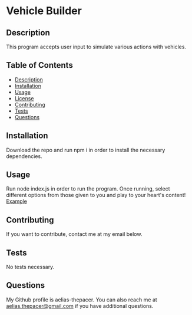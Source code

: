 # Vehicle Builder

## Description

This program accepts user input to simulate various actions with vehicles.

## Table of Contents

- [Description](#description)
- [Installation](#installation)
- [Usage](#usage)
- [License](#license)
- [Contributing](#contributing)
- [Tests](#tests)
- [Questions](#questions)

## Installation

Download the repo and run npm i in order to install the necessary dependencies.

## Usage

Run node index.js in order to run the program. Once running, select different options from those given to you and play to your heart's content!
[Example](https://drive.google.com/file/d/1u5-ctpqN1msV7ZWF2Mx7nzNDUb7CxEgx/view)

## Contributing

If you want to contribute, contact me at my email below.

## Tests

No tests necessary.

## Questions

My Github profile is aelias-thepacer. You can also reach me at aelias.thepacer@gmail.com if you have additional questions.
